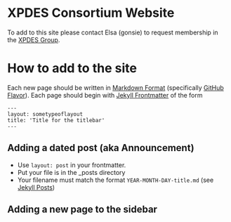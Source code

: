 # XPDES Consortium Website

To add to this site please contact Elsa (gonsie) to request membership in the [XPDES Group](http://github.com/xpdes).

# How to add to the site

Each new page should be written in [Markdown Format](http://daringfireball.net/projects/markdown/) (specifically [GitHub Flavor](https://help.github.com/articles/github-flavored-markdown)).
Each page should begin with [Jekyll Frontmatter](http://jekyllrb.com/docs/frontmatter/) of the form

```
---
layout: sometypeoflayout
title: 'Title for the titlebar'
---
```

## Adding a dated post (aka Announcement)

- Use `layout: post` in your frontmatter.
- Put your file is in the _posts directory
- Your filename must match the format `YEAR-MONTH-DAY-title.md` (see [Jekyll Posts](http://jekyllrb.com/docs/posts/))

## Adding a new page to the sidebar


